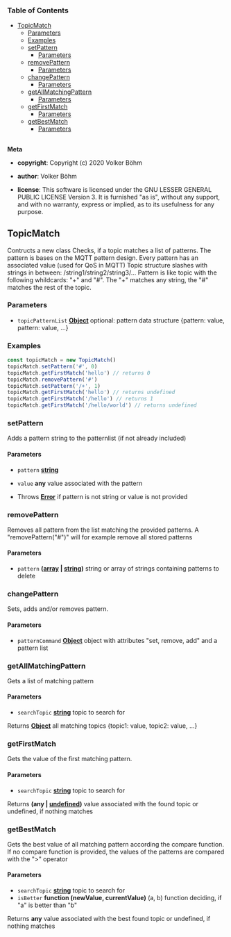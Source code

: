 <!-- Generated by documentation.js. Update this documentation by updating the source code. -->

### Table of Contents

-   [TopicMatch][1]
    -   [Parameters][2]
    -   [Examples][3]
    -   [setPattern][4]
        -   [Parameters][5]
    -   [removePattern][6]
        -   [Parameters][7]
    -   [changePattern][8]
        -   [Parameters][9]
    -   [getAllMatchingPattern][10]
        -   [Parameters][11]
    -   [getFirstMatch][12]
        -   [Parameters][13]
    -   [getBestMatch][14]
        -   [Parameters][15]

## 

**Meta**

-   **copyright**: Copyright (c) 2020 Volker Böhm

-   **author**: Volker Böhm
-   **license**: This software is licensed under the GNU LESSER GENERAL PUBLIC LICENSE Version 3. It is furnished
    "as is", without any support, and with no warranty, express or implied, as to its usefulness for
    any purpose.

## TopicMatch

Contructs a new class
Checks, if a topic matches a list of patterns. The pattern is bases on the MQTT
pattern design. Every pattern has an associated value (used for QoS in MQTT)
Topic structure slashes with strings in between:  /string1/string2/string3/...
Pattern is like topic with the following whildcards: "+" and "#". The "+" matches
any string, the "#" matches the rest of the topic.

### Parameters

-   `topicPatternList` **[Object][16]** optional: pattern data structure {pattern: value, pattern: value, ...}

### Examples

```javascript
const topicMatch = new TopicMatch()
topicMatch.setPattern('#', 0)
topicMatch.getFirstMatch('hello') // returns 0
topicMatch.removePattern('#')
topicMatch.setPattern('/+', 1)
topicMatch.getFirstMatch('hello') // returns undefined
topicMatch.getFirstMatch('/hello') // returns 1
topicMatch.getFirstMatch('/hello/world') // returns undefined
```

### setPattern

Adds a pattern string to the patternlist (if not already included)

#### Parameters

-   `pattern` **[string][17]** 
-   `value` **any** value associated with the pattern


-   Throws **[Error][18]** if pattern is not string or value is not provided

### removePattern

Removes all pattern from the list matching the provided patterns. A "removePattern("#")" will for
example remove all stored patterns

#### Parameters

-   `pattern` **([array][19] \| [string][17])** string or array of strings containing patterns to delete

### changePattern

Sets, adds and/or removes pattern.

#### Parameters

-   `patternCommand` **[Object][16]** object with attributes "set, remove, add" and a pattern list

### getAllMatchingPattern

Gets a list of matching pattern

#### Parameters

-   `searchTopic` **[string][17]** topic to search for

Returns **[Object][16]** all matching topics {topic1: value, topic2: value, ...}

### getFirstMatch

Gets the value of the first matching pattern.

#### Parameters

-   `searchTopic` **[string][17]** topic to search for

Returns **(any | [undefined][20])** value associated with the found topic or undefined, if nothing matches

### getBestMatch

Gets the best value of all matching pattern according the compare function.
If no compare function is provided, the values of the patterns are compared with the ">" operator

#### Parameters

-   `searchTopic` **[string][17]** topic to search for
-   `isBetter` **function (newValue, currentValue)** (a, b) function deciding, if "a" is better than "b"

Returns **any** value associated with the best found topic or undefined, if nothing matches

[1]: #topicmatch

[2]: #parameters

[3]: #examples

[4]: #setpattern

[5]: #parameters-1

[6]: #removepattern

[7]: #parameters-2

[8]: #changepattern

[9]: #parameters-3

[10]: #getallmatchingpattern

[11]: #parameters-4

[12]: #getfirstmatch

[13]: #parameters-5

[14]: #getbestmatch

[15]: #parameters-6

[16]: https://developer.mozilla.org/docs/Web/JavaScript/Reference/Global_Objects/Object

[17]: https://developer.mozilla.org/docs/Web/JavaScript/Reference/Global_Objects/String

[18]: https://developer.mozilla.org/docs/Web/JavaScript/Reference/Global_Objects/Error

[19]: https://developer.mozilla.org/docs/Web/JavaScript/Reference/Global_Objects/Array

[20]: https://developer.mozilla.org/docs/Web/JavaScript/Reference/Global_Objects/undefined
